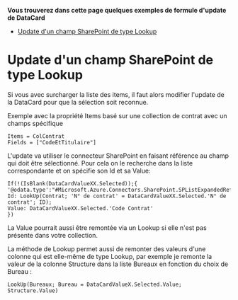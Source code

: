 **Vous trouverez dans cette page quelques exemples de formule d'update de DataCard**

- [Update d'un champ SharePoint de type Lookup](#update-dun-champ-sharepoint-de-type-lookup)


# Update d'un champ SharePoint de type Lookup

Si vous avec surcharger la liste des items, il faut alors modifier l'update de la DataCard pour que la sélection soit reconnue.

Exemple avec la propriété Items basé sur une collection de contrat avec un champs spécifique

    Items = ColContrat
    Fields = ["CodeEtTitulaire"]

L'update va utiliser le connecteur SharePoint en faisant référence au champ qui doit être sélectionné. Pour cela on le recherche dans la liste correspondante et on spécifie son Id et sa Value:

    If(!(IsBlank(DataCardValueXX.Selected));{
    '@odata.type':"#Microsoft.Azure.Connectors.SharePoint.SPListExpandedReference";
    Id: LookUp(Contrat; 'N° de contrat' = DataCardValueXX.Selected.'N° de contrat'; ID);
    Value: DataCardValueXX.Selected.'Code Contrat'
    })

La Value pourrait aussi être remontée via un Lookup si elle n'est pas présente dans votre collection.

La méthode de Lookup permet aussi de remonter des valeurs d'une colonne qui est elle-même de type Lookup, par exemple je remonte la valeur de la colonne Structure dans la liste Bureaux en fonction du choix de Bureau :

    LookUp(Bureaux; Bureau = DataCardValueX.Selected.Value; Structure.Value)